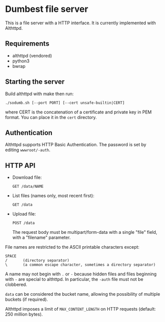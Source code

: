 Dumbest file server
===================

This is a file server with a HTTP interface.
It is currently implemented with Althttpd.

Requirements
------------

  - althttpd (vendored)
  - python3
  - bwrap

Starting the server
-------------------

Build althttpd with make then run:

    ./sodumb.sh [--port PORT] [--cert unsafe-builtin|CERT]

where CERT is the concatenation of a certificate and private key in PEM format.
You can place it in the `cert` directory.

Authentication
--------------

Althttpd supports HTTP Basic Authentication.
The password is set by editing `wwwroot/-auth`.

HTTP API
--------

  - Download file:

        GET /data/NAME

  - List files (names only, most recent first):

        GET /data

  - Upload file:

        POST /data

    The request body must be multipart/form-data with a single "file" field,
    with a "filename" parameter.

File names are restricted to the ASCII printable characters except:

    SPACE
    /       (directory separator)
    \       (a common escape character, sometimes a directory separator)

A name may not begin with `.` or `-` because hidden files and files beginning
with `-` are special to althttpd. In particular, the `-auth` file must not be
clobbered.

`data` can be considered the bucket name, allowing the possibility of multiple
buckets (if required).

Althttpd imposes a limit of `MAX_CONTENT_LENGTH` on HTTP requests
(default: 250 million bytes).
